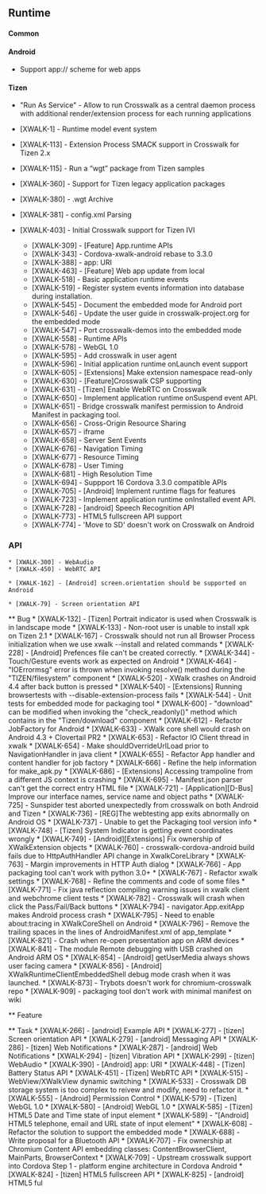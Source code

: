 ## Runtime

#### Common

#### Android

* Support app:// scheme for web apps

#### Tizen

* "Run As Service" - Allow to run Crosswalk as a central daemon process with additional render/extension process for each running applications
* [XWALK-1] - Runtime model event system
* [XWALK-113] - Extension Process SMACK support in Crosswalk for Tizen 2.x
* [XWALK-115] - Run a “wgt” package from Tizen samples
* [XWALK-360] - Support for Tizen legacy application packages
* [XWALK-380] - .wgt Archive
* [XWALK-381] - config.xml Parsing
* [XWALK-403] - Initial Crosswalk support for Tizen IVI

    * [XWALK-309] - [Feature] App.runtime APIs 
    * [XWALK-343] - Cordova-xwalk-android rebase to 3.3.0
    * [XWALK-388] - app: URI
    * [XWALK-463] - [Feature] Web app update from local
    * [XWALK-518] - Basic application runtime events
    * [XWALK-519] - Register system events information into database during installation.
    * [XWALK-545] - Document the embedded mode for Android port
    * [XWALK-546] - Update the user guide in crosswalk-project.org for the embedded mode
    * [XWALK-547] - Port crosswalk-demos into the embedded mode
    * [XWALK-558] - Runtime APIs
    * [XWALK-578] - WebGL 1.0
    * [XWALK-595] - Add crosswalk in user agent
    * [XWALK-596] - Initial application runtime onLaunch event support
    * [XWALK-605] - [Extensions] Make extension namespace read-only
    * [XWALK-630] - [Feature]Crosswalk CSP supporting
    * [XWALK-631] - [Tizen] Enable WebRTC on Crosswalk
    * [XWALK-650] - Implement application runtime onSuspend event API.
    * [XWALK-651] - Bridge crosswalk manifest permission to Android Manifest in packaging tool.
    * [XWALK-656] - Cross-Origin Resource Sharing
    * [XWALK-657] - iframe
    * [XWALK-658] - Server Sent Events
    * [XWALK-676] - Navigation Timing 
    * [XWALK-677] - Resource Timing
    * [XWALK-678] - User Timing
    * [XWALK-681] - High Resolution Time
    * [XWALK-694] - Suppport 16 Cordova 3.3.0 compatible APIs
    * [XWALK-705] - [Android] Implement runtime flags for features
    * [XWALK-723] - Implement application runtime onInstalled event API.
    * [XWALK-728] - [android] Speech Recognition API
    * [XWALK-773] - HTML5 fullscreen API support
    * [XWALK-774] - 'Move to SD' doesn't work on Crosswalk on Android

### API
    * [XWALK-300] - WebAudio
    * [XWALK-450] - WebRTC API

    * [XWALK-162] - [Android] screen.orientation should be supported on Android

    * [XWALK-79] - Screen orientation API


** Bug
    * [XWALK-132] - [Tizen] Portrait indicator is used when Crosswalk is in landscape mode
    * [XWALK-133] - Non-root user is unable to install xpk on Tizen 2.1
    * [XWALK-167] - Crosswalk should not run all Browser Process initialization when we use xwalk --install and related commands
    * [XWALK-228] - [Android] Prefences file can't be created correctly.
    * [XWALK-344] - Touch/Gesture events work as expected on Android
    * [XWALK-464] - "IOErrormsg" error is thrown when invoking resolve() method during the "TIZEN/filesystem" component 
    * [XWALK-520] - XWalk crashes on Android 4.4 after back button is pressed
    * [XWALK-540] - [Extensions] Running browsertests with --disable-extension-process fails
    * [XWALK-544] - Unit tests for embedded mode for packaging tool
    * [XWALK-600] - "download" can be modified when invoking the "check_readonly()" method which contains in the "Tizen/download" component
    * [XWALK-612] - Refactor JobFactory for Android
    * [XWALK-633] - XWalk core shell would crash on Android 4.3 + Clovertail PR2
    * [XWALK-653] - Refactor IO Client thread in xwalk
    * [XWALK-654] - Make shouldOverrideUrlLoad prior to NavigationHandler in java client 
    * [XWALK-655] - Refactor App handler and content handler for job factory
    * [XWALK-666] - Refine the help information for make_apk.py
    * [XWALK-686] - [Extensions] Accessing trampoline from a different JS context is crashing
    * [XWALK-695] - Manifest.json parser can't get the correct entry HTML file
    * [XWALK-721] - [Application][D-Bus] Improve our interface names, service name and object paths
    * [XWALK-725] - Sunspider test aborted unexpectedly from crosswalk on both Android and Tizen
    * [XWALK-736] - [REG]The webtesting app exits abnormally on Android OS
    * [XWALK-737] - Unable to get the Packaging tool version info
    * [XWALK-748] - [Tizen] System Indicator is getting event coordinates wrongly
    * [XWALK-749] - [Android][Extensions] Fix ownership of XWalkExtension objects
    * [XWALK-760] - crosswalk-cordova-android build fails due to HttpAuthHandler API change in XwalkCoreLibrary
    * [XWALK-763] - Margin improvements in HTTP Auth dialog
    * [XWALK-766] - App packaging tool can't work with python 3.0+
    * [XWALK-767] - Refactor xwalk settings
    * [XWALK-768] - Refine the comments and code of some files
    * [XWALK-771] - Fix java reflection compiling warning issues in xwalk client and webchrome client tests
    * [XWALK-782] - Crosswalk will crash when click the Pass/Fail/Back buttons 
    * [XWALK-794] - navigator.App.exitApp makes Android process crash
    * [XWALK-795] - Need to enable about:tracing in XWalkCoreShell on Android
    * [XWALK-796] - Remove the trailing spaces in the lines of AndroidManifest.xml of app_template
    * [XWALK-821] - Crash when re-open presentation app on ARM devices 
    * [XWALK-841] - The module Remote debugging with USB crashed on Android ARM OS
    * [XWALK-854] - [Android] getUserMedia always shows user facing camera
    * [XWALK-856] - [Android] XWalkRuntimeClientEmbeddedShell debug mode crash when it was launched.
    * [XWALK-873] - Trybots doesn't work for chromium-crosswalk repo
    * [XWALK-909] - packaging tool don't work with minimal manifest on wiki

** Feature



** Task
    * [XWALK-266] - [android] Example API
    * [XWALK-277] - [tizen] Screen orientation API
    * [XWALK-279] - [android] Messaging API
    * [XWALK-286] - [tizen] Web Notifications
    * [XWALK-287] - [android] Web Notifications
    * [XWALK-294] - [tizen] Vibration API
    * [XWALK-299] - [tizen] WebAudio
    * [XWALK-390] - [Android] app: URI
    * [XWALK-448] - [Tizen] Battery Status API
    * [XWALK-451] - [Tizen] WebRTC API
    * [XWALK-515] - WebView/XWalkView dynamic switching 
    * [XWALK-533] - Crosswalk DB storage system is too complex to reivew and modify, need to refactor it.
    * [XWALK-555] - [Android] Permission Control
    * [XWALK-579] - [Tizen] WebGL 1.0
    * [XWALK-580] - [Android] WebGL 1.0
    * [XWALK-585] - [Tizen] HTML5 Date and Time state of input element
    * [XWALK-589] - "[Android] HTML5 telephone, email and URL state of input element"
    * [XWALK-608] - Refactor the solution to support the embedded mode
    * [XWALK-688] - Write proposal for a Bluetooth API
    * [XWALK-707] - Fix ownership at Chromium Content API embedding classes: ContentBrowserClient, MainParts, BrowserContext
    * [XWALK-709] - Upstream crosswalk support into Cordova Step 1 - platform engine architecture in Cordova Android
    * [XWALK-824] - [tizen] HTML5 fullscreen API
    * [XWALK-825] - [android] HTML5 ful